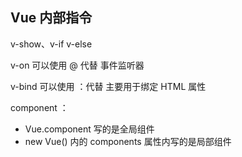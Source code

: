 ## Vue 内部指令

v-show、v-if v-else	

v-on 可以使用 @ 代替 事件监听器

v-bind 可以使用 ：代替 主要用于绑定 HTML 属性

component ：

- Vue.component 写的是全局组件
- new Vue() 内的 components 属性内写的是局部组件

